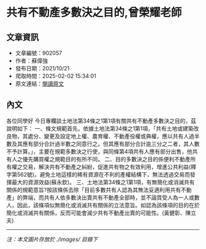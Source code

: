 # 共有不動產多數決之目的,曾榮耀老師

## 文章資訊
- 文章編號：902057
- 作者：蘇偉強
- 發布日期：2021/10/21
- 爬取時間：2025-02-02 15:34:01
- 原文連結：[閱讀原文](https://real-estate.get.com.tw/Columns/detail.aspx?no=902057)

## 內文
各位同學好
今日專欄談土地法第34條之1第1項有關共有不動產多數決之目的，茲說明如下：
一、條文規範首先，依據土地法第34條之1第1項，「共有土地或建築改良物，其處分、變更及設定地上權、農育權、不動產役權或典權，應以共有人過半數及其應有部分合計過半數之同意行之。但其應有部分合計逾三分之二者，其人數不予計算。」，主要在規範多數決之行使，與同條第4項共有人應有部分出售，他共有人之優先購買權之規範目的有所不同。
二、目的多數決之目的係便利不動產所有權之交易，解決共有不動產之糾紛，促進共有物之有效利用，增進公共利益(釋字第562號)。避免土地這樣的稀有資源在不利的產權結構下，無法透過交易而發揮最大的資源效益(蘇永欽)。
三、土地法第34條之1第1項，有無簡化或消滅共有關係的規範意旨?按該條係去除「目前多數共有人認為其無法妥適利用共有不動產」的弊端，而共有人依多數決出賣共有不動產全部時，並不論買受人為一人或數人，因此，該條項似無簡化或消滅共有關係的立法意旨。如認為該條項的目的在於簡化或消滅共有關係，反而可能會減少共有不動產出賣的可能性。(黃健彰、陳立夫)

---
*注：本文圖片存放於 ./images/ 目錄下*
